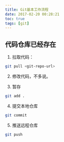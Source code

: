 ```yaml
---
title: Git基本工作流程
date: 2017-02-20 00:28:21
toc: true
tags: [git]
---
```


## 代码仓库已经存在

1. 拉取代码：

```bash
git pull <git-repo-url>
```

2. 修改代码，不多说。

3. 暂存

```bash
git add .
```

4. 提交本地仓库

```bash
git commit
```

5. 推送远程仓库

```bash
git push
```

